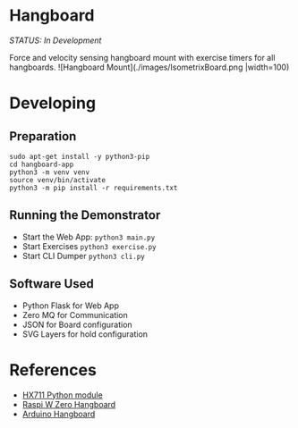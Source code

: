 # Hangboard 

*STATUS: In Development*

Force and velocity sensing hangboard mount with exercise timers for all hangboards.
![Hangboard Mount](./images/IsometrixBoard.png |width=100)

# Developing

## Preparation
``` 
sudo apt-get install -y python3-pip
cd hangboard-app
python3 -m venv venv
source venv/bin/activate
python3 -m pip install -r requirements.txt
```

## Running the Demonstrator
+ Start the Web App: `python3 main.py`
+ Start Exercises `python3 exercise.py`
+ Start CLI Dumper `python3 cli.py`

## Software Used
- Python Flask for Web App
- Zero MQ for Communication
- JSON for Board configuration
- SVG Layers for hold configuration


# References
+ [HX711 Python module](https://github.com/gandalf15/HX711/)
+ [Raspi W Zero Hangboard](https://github.com/adrianlzt/piclimbing)
+ [Arduino Hangboard](https://github.com/oalam/isometryx)

